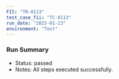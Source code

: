 ```yaml
---
FII: "TR-0113"
test_case_fii: "TC-0113"
run_date: "2025-01-23"
environment: "Test"
---
```


### Run Summary
- Status: passed
- Notes: All steps executed successfully.